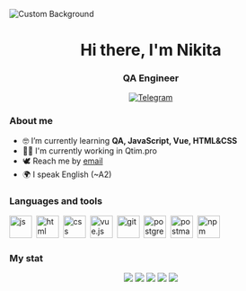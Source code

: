 ![Custom Background](https://img.goodfon.ru/original/1366x768/f/e9/siniy-uzory-spirali.jpg)
<div id="header" align="center">
	<h1>Hi there, I'm Nikita</h1>
	<h3>QA Engineer</h3>
</div>

<div id="socials" align="center">
	<a href="https://t.me/coolhead_nik">
		<img src="https://img.shields.io/badge/Telegram-blue?style=for-the-badge&logo=telegram&logoColor=white" alt="Telegram"/>
	</a>
</div>

### About me
- 🤓 I’m currently learning **QA, JavaScript, Vue, HTML&CSS**
- 👨‍💻 I'm currently working in Qtim.pro
- 🕊 Reach me by [email](mailto:Korolevsky.2011@gmail.com)
- 🌍 I speak English (~A2)

### Languages and tools
<img src="https://cdn.jsdelivr.net/gh/devicons/devicon/icons/javascript/javascript-original.svg" title="js" width="40" height="40"/>&nbsp;
<img src="https://cdn.jsdelivr.net/gh/devicons/devicon/icons/html5/html5-original.svg" title="html" width="40" height="40"/>&nbsp;
<img src="https://cdn.jsdelivr.net/gh/devicons/devicon/icons/css3/css3-original.svg" title="css" width="40" height="40"/>&nbsp;
<img src="https://blog.logrocket.com/wp-content/uploads/2021/01/Vue-logo-dark-background.png" title="vue.js" width="40" height="40"/>&nbsp;
<img src="https://cdn.jsdelivr.net/gh/devicons/devicon/icons/git/git-plain.svg" title="git" width="40" height="40"/>&nbsp;
<img src="https://cdn.jsdelivr.net/gh/devicons/devicon@latest/icons/postgresql/postgresql-original.svg" title="postgres" width="40" height="40"/>&nbsp;
<img src="https://cdn.jsdelivr.net/gh/devicons/devicon@latest/icons/postman/postman-original.svg" title="postman" width="40" height="40"/>&nbsp;
<img src="https://cdn.jsdelivr.net/gh/devicons/devicon@latest/icons/npm/npm-original-wordmark.svg" title="npm" width="40" height="40"/>&nbsp;
          




### My stat
<div id="stat" align="center">
	<img src="https://github-profile-summary-cards.vercel.app/api/cards/profile-details?username=Nikbalancev&theme=github_dark"/>
	<img src="https://github-profile-summary-cards.vercel.app/api/cards/most-commit-language?username=Nikbalancev&theme=github_dark"/>
	<img src="https://github-profile-summary-cards.vercel.app/api/cards/stats?username=Nikbalancev&theme=github_dark"/>
	<img src="http://github-profile-summary-cards.vercel.app/api/cards/repos-per-language?username=Nikbalancev&theme=github_dark"/>
	<img src="http://github-profile-summary-cards.vercel.app/api/cards/productive-time?username=Nikbalancev&theme=github_dark&utcOffset=8"/>
</div>

